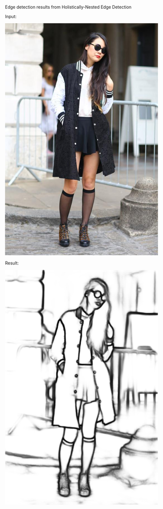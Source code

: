 Edge detection results from Holistically-Nested Edge Detection

Input:

![](./img/1.jpg)

Result:

![](./res/5.jpg)



